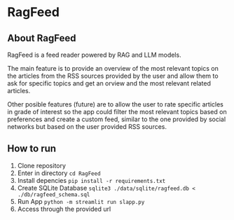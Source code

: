 # RagFeed
## About RagFeed
RagFeed is a feed reader powered by RAG and LLM models.

The main feature is to provide an overview of the most relevant topics on the articles from the RSS sources provided by the user and allow them to ask for specific topics and get an orview and the most relevant related articles.

Other posible features (future) are to allow the user to rate specific articles in grade of interest so the app could filter the most relevant topics based on preferences and create a custom feed, similar to the one provided by social networks but based on the user provided RSS sources.

## How to run
1. Clone repository
2. Enter in directory
    `cd RagFeed`
2. Install depencies 
    `pip install -r requirements.txt`
3. Create SQLite Database
    `sqlite3 ./data/sqlite/ragfeed.db < ./db/ragfeed_schema.sql`
3. Run App
    `python -m streamlit run slapp.py`
4. Access through the provided url